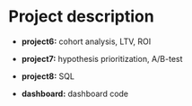 # Project description

- **project6:** cohort analysis, LTV, ROI

- **project7:** hypothesis prioritization, A/B-test

- **project8:** SQL

- **dashboard:** dashboard code
